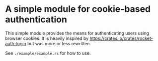 # A simple module for cookie-based authentication

This simple module provides the means for authenticating users using browser cookies.
It is heavily inspired by https://crates.io/crates/rocket-auth-login but was more or less rewritten.

See `./example/example.rs` for how to use.
